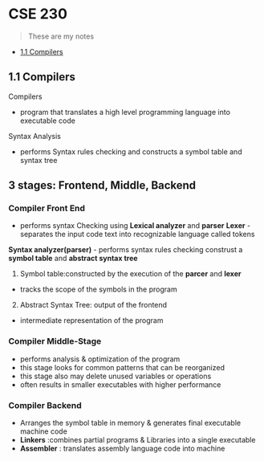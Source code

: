 # CSE 230
>These are my notes

- [1.1 Compilers](#11-Compilers)


## 1.1 Compilers
Compilers
- program that translates a high level programming language into executable code 

Syntax Analysis 
- performs Syntax rules checking and constructs a symbol table and syntax tree
## 3 stages: Frontend, Middle, Backend ##
### Compiler Front End ###
- performs syntax Checking using **Lexical analyzer** and **parser**
**Lexer** - separates the input code text into recognizable language called tokens

**Syntax analyzer(parser)** - performs syntax rules checking construst a **symbol table** and **abstract syntax tree**
1. Symbol table:constructed by the execution of the **parcer** and **lexer**
- tracks the scope of the symbols in the program
2. Abstract Syntax Tree: output of the frontend
- intermediate representation of the program

### Compiler Middle-Stage ###
- performs analysis & optimization of the program
- this stage looks for common patterns that can be reorganized
- this stage also may delete unused variables or operations
- often results in smaller executables with higher performance

### Compiler Backend ###
- Arranges the symbol table in memory & generates final executable machine code
- **Linkers** :combines partial programs & Libraries into a single executable
- **Assembler** : translates assembly language code into machine
